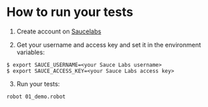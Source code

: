 # How to run your tests

1. Create account on [Saucelabs](https://saucelabs.com/)

2. Get your username and access key and set it in the environment variables:

```
$ export SAUCE_USERNAME=<your Sauce Labs username>
$ export SAUCE_ACCESS_KEY=<your Sauce Labs access key>
```

3. Run your tests:

```
robot 01_demo.robot
```

